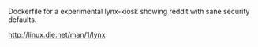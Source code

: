 Dockerfile for a experimental lynx-kiosk showing reddit with sane security defaults.

http://linux.die.net/man/1/lynx
